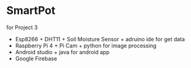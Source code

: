 # SmartPot 
for Project 3
* Esp8266 + DHT11 + Soil Moisture Sensor + adruino ide for get data
* Raspberry Pi 4 + Pi Cam + python for image processing 
* Android studio + java for android app
* Google Firebase
